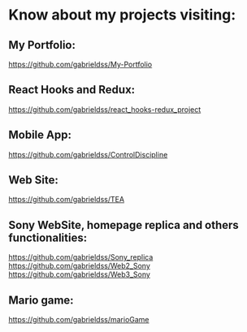 # Know about my projects visiting:

## My Portfolio:
https://github.com/gabrieldss/My-Portfolio

## React Hooks and Redux:
https://github.com/gabrieldss/react_hooks-redux_project

## Mobile App:
https://github.com/gabrieldss/ControlDiscipline

## Web Site:
https://github.com/gabrieldss/TEA

## Sony WebSite, homepage replica and others functionalities:
https://github.com/gabrieldss/Sony_replica
<br>
https://github.com/gabrieldss/Web2_Sony
<br>
https://github.com/gabrieldss/Web3_Sony

## Mario game:
https://github.com/gabrieldss/marioGame
